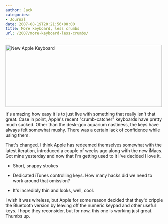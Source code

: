 ```yaml
---
author: Jack
categories:
- Journal
date: 2007-08-19T20:21:56+00:00
title: More keyboard, less crumbs
url: /2007/more-keyboard-less-crumbs/
---
```


[<img src="https://farm2.static.flickr.com/1033/1176203319_eb7a7ad1ed.jpg" width="500" height="197" alt="New Apple Keyboard" />][1] 

It's amazing how easy it is to just live with something that really isn't that great. Case in point, Apple's recent "crumb-catcher" keyboards have pretty much sucked. Other than the desk-goo aquarium nastiness, the keys have always felt somewhat mushy. There was a certain lack of confidence while using them. 

That's changed. I think Apple has redeemed themselves somewhat with the latest iteration, introduced a couple of weeks ago along with the new iMacs. Got mine yesterday and now that I'm getting used to it I've decided I love it. 

* Short, snappy strokes
  

  
* Dedicated iTunes controlling keys. How many hacks did we need to work around that omission?
  

  
* It's incredibly thin and looks, well, cool. 

I wish it was wireless, but Apple for some reason decided that they'd cripple the Bluetooth version by leaving off the numeric keypad and other useful keys. I hope they reconsider, but for now, this one is working just great. Thumbs up.

 [1]: http://www.flickr.com/photos/jbaty/1176203319/ "Photo Sharing"